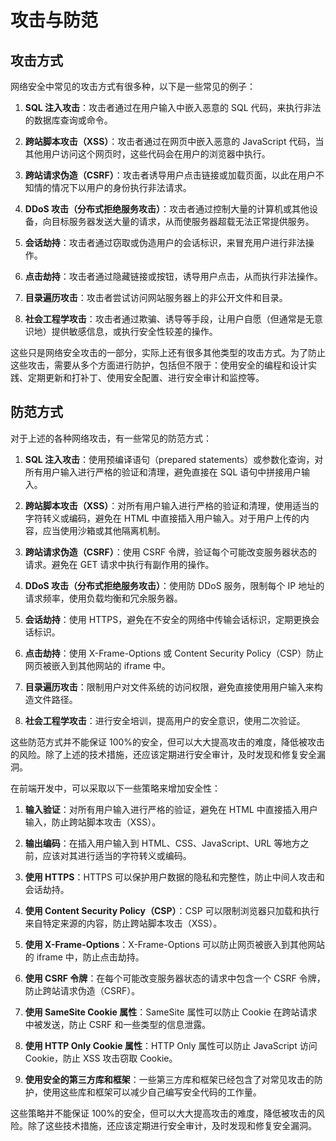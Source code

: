 # 攻击与防范

## 攻击方式

网络安全中常见的攻击方式有很多种，以下是一些常见的例子：

1. **SQL 注入攻击**：攻击者通过在用户输入中嵌入恶意的 SQL 代码，来执行非法的数据库查询或命令。

2. **跨站脚本攻击（XSS）**：攻击者通过在网页中嵌入恶意的 JavaScript 代码，当其他用户访问这个网页时，这些代码会在用户的浏览器中执行。

3. **跨站请求伪造（CSRF）**：攻击者诱导用户点击链接或加载页面，以此在用户不知情的情况下以用户的身份执行非法请求。

4. **DDoS 攻击（分布式拒绝服务攻击）**：攻击者通过控制大量的计算机或其他设备，向目标服务器发送大量的请求，从而使服务器超载无法正常提供服务。

5. **会话劫持**：攻击者通过窃取或伪造用户的会话标识，来冒充用户进行非法操作。

6. **点击劫持**：攻击者通过隐藏链接或按钮，诱导用户点击，从而执行非法操作。

7. **目录遍历攻击**：攻击者尝试访问网站服务器上的非公开文件和目录。

8. **社会工程学攻击**：攻击者通过欺骗、诱导等手段，让用户自愿（但通常是无意识地）提供敏感信息，或执行安全性较差的操作。

这些只是网络安全攻击的一部分，实际上还有很多其他类型的攻击方式。为了防止这些攻击，需要从多个方面进行防护，包括但不限于：使用安全的编程和设计实践、定期更新和打补丁、使用安全配置、进行安全审计和监控等。

## 防范方式

对于上述的各种网络攻击，有一些常见的防范方式：

1. **SQL 注入攻击**：使用预编译语句（prepared statements）或参数化查询，对所有用户输入进行严格的验证和清理，避免直接在 SQL 语句中拼接用户输入。

2. **跨站脚本攻击（XSS）**：对所有用户输入进行严格的验证和清理，使用适当的字符转义或编码，避免在 HTML 中直接插入用户输入。对于用户上传的内容，应当使用沙箱或其他隔离机制。

3. **跨站请求伪造（CSRF）**：使用 CSRF 令牌，验证每个可能改变服务器状态的请求。避免在 GET 请求中执行有副作用的操作。

4. **DDoS 攻击（分布式拒绝服务攻击）**：使用防 DDoS 服务，限制每个 IP 地址的请求频率，使用负载均衡和冗余服务器。

5. **会话劫持**：使用 HTTPS，避免在不安全的网络中传输会话标识，定期更换会话标识。

6. **点击劫持**：使用 X-Frame-Options 或 Content Security Policy（CSP）防止网页被嵌入到其他网站的 iframe 中。

7. **目录遍历攻击**：限制用户对文件系统的访问权限，避免直接使用用户输入来构造文件路径。

8. **社会工程学攻击**：进行安全培训，提高用户的安全意识，使用二次验证。

这些防范方式并不能保证 100%的安全，但可以大大提高攻击的难度，降低被攻击的风险。除了上述的技术措施，还应该定期进行安全审计，及时发现和修复安全漏洞。

在前端开发中，可以采取以下一些策略来增加安全性：

1. **输入验证**：对所有用户输入进行严格的验证，避免在 HTML 中直接插入用户输入，防止跨站脚本攻击（XSS）。

2. **输出编码**：在插入用户输入到 HTML、CSS、JavaScript、URL 等地方之前，应该对其进行适当的字符转义或编码。

3. **使用 HTTPS**：HTTPS 可以保护用户数据的隐私和完整性，防止中间人攻击和会话劫持。

4. **使用 Content Security Policy（CSP）**：CSP 可以限制浏览器只加载和执行来自特定来源的内容，防止跨站脚本攻击（XSS）。

5. **使用 X-Frame-Options**：X-Frame-Options 可以防止网页被嵌入到其他网站的 iframe 中，防止点击劫持。

6. **使用 CSRF 令牌**：在每个可能改变服务器状态的请求中包含一个 CSRF 令牌，防止跨站请求伪造（CSRF）。

7. **使用 SameSite Cookie 属性**：SameSite 属性可以防止 Cookie 在跨站请求中被发送，防止 CSRF 和一些类型的信息泄露。

8. **使用 HTTP Only Cookie 属性**：HTTP Only 属性可以防止 JavaScript 访问 Cookie，防止 XSS 攻击窃取 Cookie。

9. **使用安全的第三方库和框架**：一些第三方库和框架已经包含了对常见攻击的防护，使用这些库和框架可以减少自己编写安全代码的工作量。

这些策略并不能保证 100%的安全，但可以大大提高攻击的难度，降低被攻击的风险。除了这些技术措施，还应该定期进行安全审计，及时发现和修复安全漏洞。
